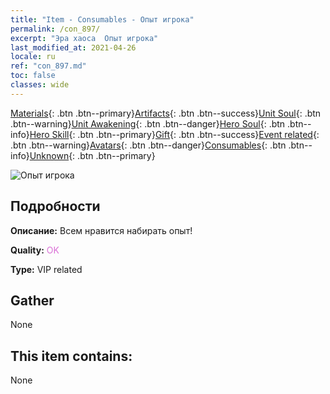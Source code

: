 ```yaml
---
title: "Item - Consumables - Опыт игрока"
permalink: /con_897/
excerpt: "Эра хаоса  Опыт игрока"
last_modified_at: 2021-04-26
locale: ru
ref: "con_897.md"
toc: false
classes: wide
---
```

 [Materials](/ItemsRU/){: .btn .btn--primary}[Artifacts](/ItemsRU/Artifacts/){: .btn .btn--success}[Unit Soul](/ItemsRU/UnitSoul/){: .btn .btn--warning}[Unit Awakening](/ItemsRU/UnitAwakening/){: .btn .btn--danger}[Hero Soul](/ItemsRU/HeroSoul/){: .btn .btn--info}[Hero Skill](/ItemsRU/HeroSkill/){: .btn .btn--primary}[Gift](/ItemsRU/Gift/){: .btn .btn--success}[Event related](/ItemsRU/Events/){: .btn .btn--warning}[Avatars](/ItemsRU/Avatars/){: .btn .btn--danger}[Consumables](/ItemsRU/Consumables/){: .btn .btn--info}[Unknown](/ItemsRU/Unknown/){: .btn .btn--primary}

 ![Опыт игрока](/images/t/i_101.png)

## Подробности
 **Описание:** Всем нравится набирать опыт!

 **Quality:** <span style="color: #DA70D6">OK</span>

 **Type:** VIP related

## Gather

  None

## This item contains:

  None

